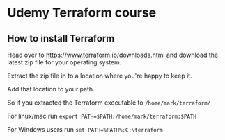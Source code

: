 # Udemy Terraform course 

## How to install Terraform

Head over to https://www.terraform.io/downloads.html and download the latest zip file for your operating system.

Extract the zip file in to a location where you're happy to keep it.

Add that location to your path.

So if you extracted the Terraform executable to `/home/mark/terraform/`

For linux/mac run `export PATH=$PATH:/home/mark/terraform:$PATH`

For Windows users run ```set PATH=%PATH%;C:\terraform```
